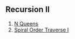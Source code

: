 ## Recursion II

1.  [N Queens](Medium/NQueens)
2.  [Spiral Order Traverse I](Medium/SpiralOrderTraverseI)
